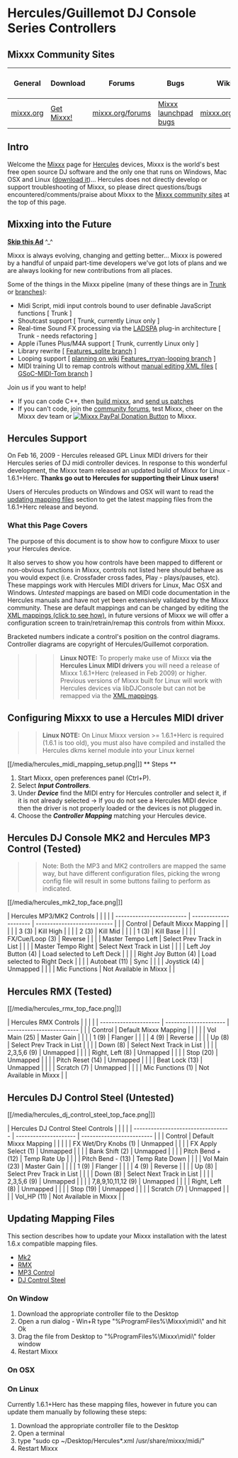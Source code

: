 # Hercules/Guillemot DJ Console Series Controllers

## Mixxx Community Sites

| General                       | Download                                     | Forums                                       | Bugs                                                     | Wiki                                     | IRC                                              | Developer Mailing List                                                               |
| ----------------------------- | -------------------------------------------- | -------------------------------------------- | -------------------------------------------------------- | ---------------------------------------- | ------------------------------------------------ | ------------------------------------------------------------------------------------ |
| [mixxx.org](http://mixxx.org) | [Get Mixxx\!](http://mixxx.org/download.php) | [mixxx.org/forums](http://mixxx.org/forums/) | [Mixxx launchpad bugs](https://bugs.launchpad.net/mixxx) | [mixxx.org/wiki](http://mixxx.org/wiki/) | [\#mixxx on freenode](irc://freenode.net/#mixxx) | [Mixxx-devel mailing list](https://lists.sourceforge.net/lists/listinfo/mixxx-devel) |

## Intro

Welcome the [Mixxx](http://mixxx.org) page for
[Hercules](http://www.hercules.com/) devices, Mixxx is the world's best
free open source DJ software and the only one that runs on Windows, Mac
OSX and Linux ([download it](http://mixxx.org/download.php))... Hercules
does not directly develop or support troubleshooting of Mixxx, so please
direct questions/bugs encountered/comments/praise about Mixxx to the
[Mixxx community sites](#mixxx-community-sites) at the top of this page.

## Mixxing into the Future

**[Skip this Ad](#Hercules-Support)** ^\_^

Mixxx is always evolving, changing and getting better... Mixxx is
powered by a handful of unpaid part-time developers we've got lots of
plans and we are always looking for new contributions from all places.

Some of the things in the Mixxx pipeline (many of these things are in
[Trunk](http://mixxx.svn.sourceforge.net/viewvc/mixxx/trunk/mixxx/?view=log)
or
[branches](http://mixxx.svn.sourceforge.net/viewvc/mixxx/branches/?view=log)):

  - Midi Script, midi input controls bound to user definable JavaScript
    functions \[ Trunk \]
  - Shoutcast support \[ Trunk, currently Linux only \]
  - Real-time Sound FX processing via the
    [LADSPA](http://en.wikipedia.org/wiki/LADSPA) plug-in architecture
    \[ Trunk - needs refactoring \]
  - Apple iTunes Plus/M4A support \[ Trunk, currently Linux only \]
  - Library rewrite \[ [Features\_sqlite
    branch](http://mixxx.svn.sourceforge.net/viewvc/mixxx/branches/Features_sqlite/)
    \]
  - Looping support \[ [planning on wiki](looping)
    [Features\_rryan-looping
    branch](http://mixxx.svn.sourceforge.net/viewvc/mixxx/branches/Features_rryan-looping/)
    \]
  - MIDI training UI to remap controls without [manual editing XML
    files](midi_controller_mapping_file_format) \[ [GSoC-MIDI-Tom
    branch](http://mixxx.svn.sourceforge.net/viewvc/mixxx/branches/GSoC-MIDI-Tom/)
    \]

Join us if you want to help\!

  - If you can code C++, then [build mixxx](start#build_mixxx), and
    [send us patches](#mixxx-community-sites)
  - If you can't code, join the [community
    forums](#mixxx-community-sites), test Mixxx, cheer on the Mixxx dev
    team or [![Mixxx PayPal Donation
    Button](https://www.paypal.com/en_GB/i/btn/btn_donate_LG.gif)](https://www.paypal.com/cgi-bin/webscr?cmd=_donations&business=donations%40mixxx%2eorg&lc=GB&item_name=Mixxx&currency_code=USD&bn=PP%2dDonationsBF%3abtn_donateCC_LG%2egif%3aNonHostedGuest)
    to Mixxx.

## Hercules Support

On Feb 16, 2009 - Hercules released GPL Linux MIDI drivers for their
Hercules series of DJ midi controller devices. In response to this
wonderful development, the Mixxx team released an updated build of Mixxx
for Linux - 1.6.1+Herc. **Thanks go out to Hercules for supporting their
Linux users\!**

Users of Hercules products on Windows and OSX will want to read the
[updating mapping files](#updating-mapping-files) section to get the
latest mapping files from the 1.6.1+Herc release and beyond.

### What this Page Covers

The purpose of this document is to show how to configure Mixxx to user
your Hercules device.

It also serves to show you how controls have been mapped to different or
non-obvious functions in Mixxx, controls not listed here should behave
as you would expect (i.e. Crossfader cross fades, Play - plays/pauses,
etc). These mappings work with Hercules MIDI drivers for Linux, Mac OSX
and Windows. *Untested* mappings are based on MIDI code documentation in
the Hercules manuals and have not yet been extensively validated by the
Mixxx community. These are default mappings and can be changed by
editing the [XML mappings (click to see
how)](midi_controller_mapping_file_format), in future versions of Mixxx
we will offer a configuration screen to train/retrain/remap this
controls from within Mixxx.

Bracketed numbers indicate a control's position on the control diagrams.
Controller diagrams are copyright of Hercules/Guillemot corporation.

> > > **Linux NOTE:** To properly make use of Mixxx **via the Hercules
> > > <span class="underline">Linux</span> MIDI drivers** you will need
> > > a release of Mixxx 1.6.1+Herc (released in Feb 2009) or higher.
> > > Previous versions of Mixxx built for Linux will work with Hercules
> > > devices via libDJConsole but can not be remapped via the [XML
> > > mappings](midi_controller_mapping_file_format).

## Configuring Mixxx to use a Hercules MIDI driver

> > **Linux NOTE:** On Linux Mixxx version \>= 1.6.1+Herc is required
> > (1.6.1 is too old), you must also have compiled and installed the
> > Hercules dkms kernel module into your Linux kernel

[[/media/hercules_midi_mapping_setup.png|]] \*\* Steps \*\*

1.  Start Mixxx, open preferences panel (Ctrl+P).
2.  Select ***Input Controllers***.
3.  Under ***Device*** find the MIDI entry for Hercules controller and
    select it, if it is not already selected -\> If you do not see a
    Hercules MIDI device then the driver is not properly loaded or the
    devices is not plugged in.
4.  Choose the ***Controller Mapping*** matching your Hercules device.

## Hercules DJ Console MK2 and Hercules MP3 Control (Tested)

> > Note: Both the MP3 and MK2 controllers are mapped the same way, but
> > have different configuration files, picking the wrong config file
> > will result in some buttons failing to perform as indicated.

[[/media/hercules_mk2_top_face.png|]]

| Hercules MP3/MK2 Controls |                       |                             |  |
| ------------------------- | --------------------- | --------------------------- |  |
| Control                   | Default Mixxx Mapping |                             |  |
|                           | 3 (3)                 | Kill High                   |  |
|                           | 2 (3)                 | Kill Mid                    |  |
|                           | 1 (3)                 | Kill Base                   |  |
|                           | FX/Cue/Loop (3)       | Reverse                     |  |
|                           | Master Tempo Left     | Select Prev Track in List   |  |
|                           | Master Tempo Right    | Select Next Track in List   |  |
|                           | Left Joy Button (4)   | Load selected to Left Deck  |  |
|                           | Right Joy Button (4)  | Load selected to Right Deck |  |
|                           | Autobeat (11)         | Sync                        |  |
|                           | Joystick (4)          | Unmapped                    |  |
|                           | Mic Functions         | Not Available in Mixxx      |  |

## Hercules RMX (Tested)

[[/media/hercules_rmx_top_face.png|]]

| Hercules RMX Controls |                       |                           |  |
| --------------------- | --------------------- | ------------------------- |  |
| Control               | Default Mixxx Mapping |                           |  |
|                       | Vol Main (25)         | Master Gain               |  |
|                       | 1 (9)                 | Flanger                   |  |
|                       | 4 (9)                 | Reverse                   |  |
|                       | Up (8)                | Select Prev Track in List |  |
|                       | Down (8)              | Select Next Track in List |  |
|                       | 2,3,5,6 (9)           | Unmapped                  |  |
|                       | Right, Left (8)       | Unmapped                  |  |
|                       | Stop (20)             | Unmapped                  |  |
|                       | Pitch Reset (14)      | Unmapped                  |  |
|                       | Beat Lock (13)        | Unmapped                  |  |
|                       | Scratch (7)           | Unmapped                  |  |
|                       | Mic Functions (1)     | Not Available in Mixxx    |  |

## Hercules DJ Control Steel (Untested)

[[/media/hercules_dj_control_steel_top_face.png|]]

| Hercules DJ Control Steel Controls |                       |                           |  |
| ---------------------------------- | --------------------- | ------------------------- |  |
| Control                            | Default Mixxx Mapping |                           |  |
|                                    | FX Wet/Dry Knobs (1)  | Unmapped                  |  |
|                                    | FX Apply Select (1)   | Unmapped                  |  |
|                                    | Bank Shift (2)        | Unmapped                  |  |
|                                    | Pitch Bend + (12)     | Temp Rate Up              |  |
|                                    | Pitch Bend - (13)     | Temp Rate Down            |  |
|                                    | Vol Main (23)         | Master Gain               |  |
|                                    | 1 (9)                 | Flanger                   |  |
|                                    | 4 (9)                 | Reverse                   |  |
|                                    | Up (8)                | Select Prev Track in List |  |
|                                    | Down (8)              | Select Next Track in List |  |
|                                    | 2,3,5,6 (9)           | Unmapped                  |  |
|                                    | 7,8,9,10,11,12 (9)    | Unmapped                  |  |
|                                    | Right, Left (8)       | Unmapped                  |  |
|                                    | Stop (19)             | Unmapped                  |  |
|                                    | Scratch (7)           | Unmapped                  |  |
|                                    | Vol\_HP (11)          | Not Available in Mixxx    |  |

## Updating Mapping Files

This section describes how to update your Mixxx installation with the
latest 1.6.x compatible mapping files.

  - [Mk2](http://mixxx.svn.sourceforge.net/viewvc/mixxx/tags/Release-1_6_1%2BHerc/mixxx/src/midi/Hercules%20DJ%20Console%20Mk2.midi.xml)
  - [RMX](http://mixxx.svn.sourceforge.net/viewvc/mixxx/tags/Release-1_6_1%2BHerc/mixxx/src/midi/Hercules%20DJ%20Console%20Rmx.midi.xml)
  - [MP3
    Control](http://mixxx.svn.sourceforge.net/viewvc/mixxx/tags/Release-1_6_1%2BHerc/mixxx/src/midi/Hercules%20DJ%20Control%20MP3.midi.xml)
  - [DJ Control
    Steel](http://mixxx.svn.sourceforge.net/viewvc/mixxx/tags/Release-1_6_1%2BHerc/mixxx/src/midi/Hercules%20DJ%20Control%20Steel.midi.xml)

### On Window

1.  Download the appropriate controller file to the Desktop
2.  Open a run dialog - Win+R type "%ProgramFiles%\\Mixxx\\midi\\" and
    hit Ok
3.  Drag the file from Desktop to "%ProgramFiles%\\Mixxx\\midi\\" folder
    window
4.  Restart Mixxx

### On OSX

### On Linux

Currently 1.6.1+Herc has these mapping files, however in future you can
update them manually by following these steps:

1.  Download the appropriate controller file to the Desktop
2.  Open a terminal
3.  type "sudo cp \~/Desktop/Hercules\*.xml /usr/share/mixxx/midi/"
4.  Restart Mixxx
